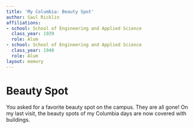 ```yaml
---
title: 'My Columbia: Beauty Spot'
author: Saul Ricklin
affiliations:
- school: School of Engineering and Applied Science
  class_year: 1939
  role: Alum
- school: School of Engineering and Applied Science
  class_year: 1940
  role: Alum
layout: memory
---
```


# Beauty Spot

You asked for a favorite beauty spot on the campus. They are all gone! On my last visit, the beauty spots of my Columbia days are now covered with buildings.
